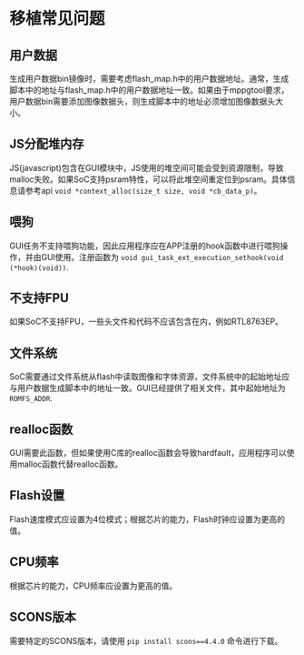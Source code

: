 # 移植常见问题

## 用户数据

生成用户数据bin镜像时，需要考虑flash_map.h中的用户数据地址。通常，生成脚本中的地址与flash_map.h中的用户数据地址一致。如果由于mppgtool要求，用户数据bin需要添加图像数据头，则生成脚本中的地址必须增加图像数据头大小。

## JS分配堆内存

JS(javascript)包含在GUI模块中，JS使用的堆空间可能会受到资源限制，导致malloc失败。如果SoC支持psram特性，可以将此堆空间重定位到psram。具体信息请参考api `void *context_alloc(size_t size, void *cb_data_p)`。

## 喂狗

GUI任务不支持喂狗功能，因此应用程序应在APP注册的hook函数中进行喂狗操作，并由GUI使用。注册函数为 `void gui_task_ext_execution_sethook(void (*hook)(void))`.

## 不支持FPU

如果SoC不支持FPU，一些头文件和代码不应该包含在内，例如RTL8763EP。

## 文件系统

SoC需要通过文件系统从flash中读取图像和字体资源，文件系统中的起始地址应与用户数据生成脚本中的地址一致。GUI已经提供了相关文件，其中起始地址为 `ROMFS_ADDR`.

## realloc函数

GUI需要此函数，但如果使用C库的realloc函数会导致hardfault，应用程序可以使用malloc函数代替realloc函数。

## Flash设置

Flash速度模式应设置为4位模式；根据芯片的能力，Flash时钟应设置为更高的值。

## CPU频率

根据芯片的能力，CPU频率应设置为更高的值。

## SCONS版本

需要特定的SCONS版本，请使用 `pip install scons==4.4.0` 命令进行下载。
